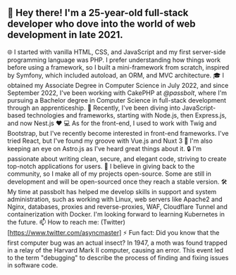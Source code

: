 ## 🚀 Hey there! I'm a 25-year-old full-stack developer who dove into the world of web development in late 2021. 

🌐 I started with vanilla HTML, CSS, and JavaScript and my first server-side programming language was PHP. I prefer understanding how things work before using a framework, so I built a mini-framework from scratch, inspired by Symfony, which included autoload, an ORM, and MVC architecture.
🎓 I obtained my Associate Degree in Computer Science in July 2022, and since September 2022, I've been working with CakePHP at *@passbolt*, where I'm pursuing a Bachelor degree in Computer Science in full-stack development through an apprenticeship.
🔧 Recently, I've been diving into JavaScript-based technologies and frameworks, starting with Node.js, then Express.js, and now Nest.js ❤️ 
💻 As for the front-end, I used to work with Twig and Bootstrap, but I've recently become interested in front-end frameworks. I've tried React, but I've found my groove with Vue.js and Nuxt 3 💚 I'm also keeping an eye on Astro.js as I've heard great things about it.
🔒 I'm passionate about writing clean, secure, and elegant code, striving to create top-notch applications for users.
🌟 I believe in giving back to the community, so I make all of my projects open-source. Some are still in development and will be open-sourced once they reach a stable version.
🛠️ My time at passbolt has helped me develop skills in support and system administration, such as working with Linux, web servers like Apache2 and Nginx, databases, proxies and reverse-proxies, WAF, Cloudflare Tunnel and containerization with Docker. I'm looking forward to learning Kubernetes in the future.
📫 How to reach me: (Twitter)[https://www.twitter.com/asyncmaster]
⚡ Fun fact: Did you know that the first computer bug was an actual insect? In 1947, a moth was found trapped in a relay of the Harvard Mark II computer, causing an error. This event led to the term "debugging" to describe the process of finding and fixing issues in software code.

